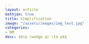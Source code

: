 ```yaml
---
layout: article
mathjax: true
title: Simplification
image: "/assets/images/img_test.jpg"
categories:
- DM
desc: $$(p \wedge q) \to p$$
































































































































































































































































































































































 
imagealt: 
---
```


$$(p \wedge q) \to p$$
































































































































































































































































































































































